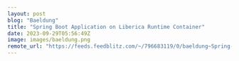 ```yaml
---
layout: post
blog: "Baeldung"
title: "Spring Boot Application on Liberica Runtime Container"
date: 2023-09-29T05:56:49Z
image: images/baeldung.png
remote_url: "https://feeds.feedblitz.com/~/796683119/0/baeldung~Spring-Boot-Application-on-Liberica-Runtime-Container"
---
```

